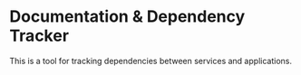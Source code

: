 # Documentation & Dependency Tracker

This is a tool for tracking dependencies between services and applications.
